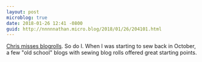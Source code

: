 ```yaml
---
layout: post
microblog: true
date: 2018-01-26 12:41 -0800
guid: http://nnnnnathan.micro.blog/2018/01/26/204101.html
---
```

[Chris misses blogrolls](https://iwantmyname.com/blog/i-miss-blogrolls). So do I. When I was starting to sew back in October, a few "old school" blogs with sewing blog rolls offered great starting points. 
